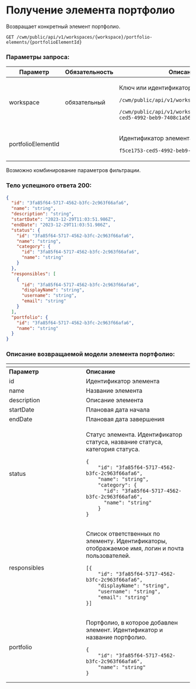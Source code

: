 # Получение элемента портфолио

Возвращает конкретный элемент портфолио.

`GET /cwm/public/api/v1/workspaces/{workspace}/portfolio-elements/{portfolioElementId}`

### Параметры запроса:

| **Параметр**       | **Обязательность** | **Описание**                                                                                                                                                                                              |
| ------------------ | ------------------ | --------------------------------------------------------------------------------------------------------------------------------------------------------------------------------------------------------- |
| workspace          | обязательный       | <p>Ключ или идентификатор пространства</p><p><code>/cwm/public/api/v1/workspaces/KEY/workitems</code></p><p><code>/cwm/public/api/v1/workspaces/f5ce1753-ced5-4992-beb9-7408c1a56cf8/workitems</code></p> |
| portfolioElementId |                    | <p>Идентификатор элемента портфолио</p><p><code>f5ce1753-ced5-4992-beb9-7408c1a56cf8</code></p>                                                                                                           |

Возможно комбинирование параметров фильтрации.

### Тело успешного ответа 200:

```json
{
  "id": "3fa85f64-5717-4562-b3fc-2c963f66afa6",
  "name": "string",
  "description": "string",
  "startDate": "2023-12-29T11:03:51.986Z",
  "endDate": "2023-12-29T11:03:51.986Z",
  "status": {
    "id": "3fa85f64-5717-4562-b3fc-2c963f66afa6",
    "name": "string",
    "category": {
      "id": "3fa85f64-5717-4562-b3fc-2c963f66afa6",
      "name": "string"
    }
  },
  "responsibles": [
    {
      "id": "3fa85f64-5717-4562-b3fc-2c963f66afa6",
      "displayName": "string",
      "username": "string",
      "email": "string"
    }
  ],
  "portfolio": {
    "id": "3fa85f64-5717-4562-b3fc-2c963f66afa6",
    "name": "string"
  }
}
```

### Описание возвращаемой модели элемента портфолио:

<table data-header-hidden><thead><tr><th width="195"></th><th></th></tr></thead><tbody><tr><td><strong>Параметр</strong></td><td><strong>Описание</strong></td></tr><tr><td>id</td><td>Идентификатор элемента</td></tr><tr><td>name</td><td>Название элемента</td></tr><tr><td>description</td><td>Описание элемента</td></tr><tr><td>startDate</td><td>Плановая дата начала</td></tr><tr><td>endDate</td><td>Плановая дата завершения</td></tr><tr><td>status</td><td><p>Статус элемента. Идентификатор статуса, название статуса, категория статуса.</p><pre class="language-json"><code class="lang-json">{
    "id": "3fa85f64-5717-4562-b3fc-2c963f66afa6",
    "name": "string",
    "category": {
      "id": "3fa85f64-5717-4562-b3fc-2c963f66afa6",
      "name": "string"
    }   
}
</code></pre></td></tr><tr><td>responsibles</td><td><p>Список ответственных по элементу. Идентификаторы, отображаемое имя, логин и почта пользователей.</p><pre class="language-json"><code class="lang-json">[{
    "id": "3fa85f64-5717-4562-b3fc-2c963f66afa6",
    "displayName": "string",
    "username": "string",
    "email": "string"
}]
</code></pre></td></tr><tr><td>portfolio</td><td><p>Портфолио, в которое добавлен элемент. Идентификатор и название портфолио.</p><pre class="language-json"><code class="lang-json">{
    "id": "3fa85f64-5717-4562-b3fc-2c963f66afa6",
    "name": "string"
}
</code></pre></td></tr></tbody></table>
